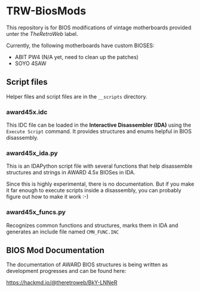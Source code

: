 # TRW-BiosMods

This repository is for BIOS modifications of vintage motherboards provided unter the *TheRetroWeb* label.

Currently, the following motherboards have custom BIOSES:

* ABIT PW4 (N/A yet, need to clean up the patches)
* SOYO 4SAW

## Script files

Helper files and script files are in the `__scripts` directory.

### award45x.idc

This IDC file can be loaded in the **Interactive Disassembler (IDA)** using the `Execute Script` command. It provides structures and enums helpful in BIOS disassembly.

### award45x_ida.py

This is an IDAPython script file with several functions that help disassemble structures and strings in AWARD 4.5x BIOSes in IDA.

Since this is highly experimental, there is no documentation. But if you make it far enough to execute scripts inside a disassembly, you can probably figure out how to make it work :-)

### award45x_funcs.py

Recognizes common functions and structures, marks them in IDA and generates an include file named `CMN_FUNC.INC`

## BIOS Mod Documentation

The documentation of AWARD BIOS structures is being written as development progresses and can be found here:

https://hackmd.io/@theretroweb/BkY-LNNeR
